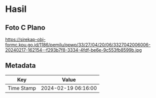 # Hasil

## Foto C Plano

https://sirekap-obj-formc.kpu.go.id/1186/pemilu/ppwp/33/27/04/20/06/3327042006006-20240217-162154--f293b7f8-3334-4fdf-be6e-9c553fb8599b.jpg


## Metadata

| Key        | Value               |
| ---------- | ------------------- |
| Time Stamp | 2024-02-19 06:16:00 |



